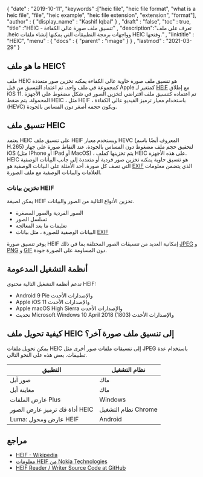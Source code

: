 {
  "date" : "2019-10-11",
  "keywords" :["heic file", "heic file format", "what is a heic file", "file", "heic example", "heic file extension", "extension", "format"],
  "author" : {
    "display_name" : "Kashif Iqbal"
} ,
  "draft" : "false",
  "toc" : true,
  "title" :"HEIC - تنسيق ملف صورة عالي الكفاءة" ,
  "description":"تعرف على ملف .heic وواجهات برمجة التطبيقات التي يمكنها إنشاء ملفات HEIC وفتحها." ,
  "linktitle" : "HEIC",
  "menu" : {
    "docs" : {
      "parent" : "image"
}
} ,
  "lastmod" : "2021-03-29"
}

## ما هو ملف HEIC؟

ملف HEIC هو تنسيق ملف صورة حاوية عالي الكفاءة يمكنه تخزين صور متعددة كمجموعة في ملف واحد. تم اعتماد التنسيق من قبل Apple كمتغير لـ [HEIF](/ar/image/heif/) مع إطلاق iOS 11. تم اعتماده كتنسيق ملف افتراضي لتخزين الصور في شكل مضغوط على الأجهزة المحمولة. يتم ضغط HEIC ، مثل HEIF ، باستخدام معيار ترميز الفيديو عالي الكفاءة (HEVC) ويكون حجمه أصغر دون المساس بالجودة.

## تنسيق ملف HEIC

يعتمد HEIC على تنسيق ملف HEIF ويستخدم معيار HEVC (المعروف أيضًا باسم H.265) لتحقيق حجم ملف مضغوط دون المساس بالجودة. عند التقاط صورة على جهاز iOS (مثل IPhone أو IPad أو MacOS) ، يتم تخزينها كملف HEIC على هذه الأجهزة. HEIC هو تنسيق حاوية يمكنه تخزين صور فردية أو متعددة إلى جانب البيانات الوصفية التي تصف كل صورة. أحد الأمثلة على البيانات الوصفية هو [EXIF](/ar/image/exif/) الذي يتضمن معلومات العلامات والبيانات الوصفية مع ملف الصورة.

### تخزين بيانات HEIF

يمكن لصيغة HEIF تخزين الأنواع التالية من الصور والبيانات.

* الصور الفردية والصور المصغرة
* تسلسل الصور
* تعليمات ما بعد المعالجة
* البيانات الوصفية للصورة ، مثل بيانات [EXIF](/ar/image/exif/)

يوفر تنسيق صورة HEIF إمكانية العديد من تنسيقات الصور المختلفة بما في ذلك [JPEG](/ar/image/jpeg/) و [PNG](/ar/image/png/) و [GIF](/ar/image/gif/) دون المساومة على الصورة جودة.

## أنظمة التشغيل المدعومة

تدعم أنظمة التشغيل التالية محتوى HEIF:

* Android 9 Pie والإصدارات الأحدث
* Apple iOS 11 والإصدارات الأحدث
* Apple macOS High Sierra والإصدارات الأحدث
* تحديث Microsoft Windows 10 April 2018 (1803) والإصدارات الأحدث

## كيفية تحويل ملف HEIC إلى تنسيق ملف صورة آخر؟

يمكن تحويل ملفات HEIC إلى تنسيقات ملفات صور أخرى مثل JPEG باستخدام عدة تطبيقات. بعض هذه على النحو التالي.

| التطبيق | نظام التشغيل |
---|---|
| صور آبل | ماك |
| معاينة أبل | ماك |
| عارض الملفات Plus | Windows |
| أداة فك ترميز عارض الصور HEIC | نظام التشغيل Chrome |
| Luma: عارض ومحول HEIF | Android |

## مراجع

* [HEIF - Wikipedia](https://en.wikipedia.org/wiki/High_Efficiency_Image_File_Format)
* [معلومات HEIF من Nokia Technologies](https://nokiatech.github.io/heif/)
* [HEIF Reader / Writer Source Code at GitHub](https://github.com/nokiatech/heif)

